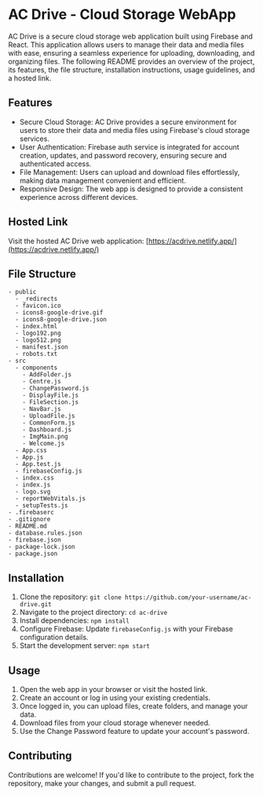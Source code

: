 # AC Drive - Cloud Storage WebApp

AC Drive is a secure cloud storage web application built using Firebase and React. This application allows users to manage their data and media files with ease, ensuring a seamless experience for uploading, downloading, and organizing files. The following README provides an overview of the project, its features, the file structure, installation instructions, usage guidelines, and a hosted link.

## Features

- Secure Cloud Storage: AC Drive provides a secure environment for users to store their data and media files using Firebase's cloud storage services.
- User Authentication: Firebase auth service is integrated for account creation, updates, and password recovery, ensuring secure and authenticated access.
- File Management: Users can upload and download files effortlessly, making data management convenient and efficient.
- Responsive Design: The web app is designed to provide a consistent experience across different devices.

## Hosted Link

Visit the hosted AC Drive web application: [https://acdrive.netlify.app/](https://acdrive.netlify.app/)

## File Structure

```
- public
  - _redirects
  - favicon.ico
  - icons8-google-drive.gif
  - icons8-google-drive.json
  - index.html
  - logo192.png
  - logo512.png
  - manifest.json
  - robots.txt
- src
  - components
    - AddFolder.js
    - Centre.js
    - ChangePassword.js
    - DisplayFile.js
    - FileSection.js
    - NavBar.js
    - UploadFile.js
    - CommonForm.js
    - Dashboard.js
    - ImgMain.png
    - Welcome.js
  - App.css
  - App.js
  - App.test.js
  - firebaseConfig.js
  - index.css
  - index.js
  - logo.svg
  - reportWebVitals.js
  - setupTests.js
- .firebaserc
- .gitignore
- README.md
- database.rules.json
- firebase.json
- package-lock.json
- package.json
```

## Installation

1. Clone the repository: `git clone https://github.com/your-username/ac-drive.git`
2. Navigate to the project directory: `cd ac-drive`
3. Install dependencies: `npm install`
4. Configure Firebase: Update `firebaseConfig.js` with your Firebase configuration details.
5. Start the development server: `npm start`

## Usage

1. Open the web app in your browser or visit the hosted link.
2. Create an account or log in using your existing credentials.
3. Once logged in, you can upload files, create folders, and manage your data.
4. Download files from your cloud storage whenever needed.
5. Use the Change Password feature to update your account's password.

## Contributing

Contributions are welcome! If you'd like to contribute to the project, fork the repository, make your changes, and submit a pull request.
